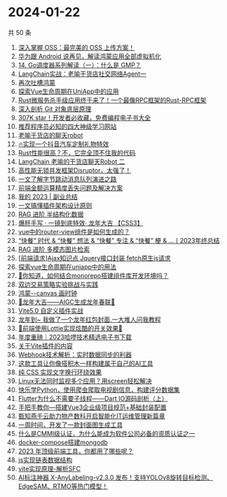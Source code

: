 # 2024-01-22

共 50 条

<!-- BEGIN JUEJIN -->
<!-- 最后更新时间 2024-01-22 00:06:47 +0800 -->
1. [深入掌握 OSS：最完美的 OSS 上传方案！](https://juejin.cn/post/7325495635455868938)
1. [华为跟 Android 说再见，解读鸿蒙应用全部虚拟机化](https://juejin.cn/post/7325271065831915520)
1. [14. Go调度器系列解读（一）：什么是 GMP？](https://juejin.cn/post/7324931501926875170)
1. [LangChain实战：老喻干货店社交网络Agent一](https://juejin.cn/post/7325261939432063012)
1. [再次吐槽鸿蒙](https://juejin.cn/post/7325338405408555060)
1. [探索Vue生命周期在UniApp中的应用](https://juejin.cn/post/7325271065831456768)
1. [Rust微服务杀手级应用终于来了！一个最像RPC框架的Rust-RPC框架](https://juejin.cn/post/7324962205424877619)
1. [深入剖析 Git 对象底层原理](https://juejin.cn/post/7324992318419255359)
1. [307K star！开发者必收藏，免费编程电子书大全](https://juejin.cn/post/7325370003191791643)
1. [推荐程序员必知的四大神级学习网站](https://juejin.cn/post/7325338405409570868)
1. [老喻干货店的聊天robot](https://juejin.cn/post/7325629654328770612)
1. [🔥实现一个抖音汽车定制礼物特效](https://juejin.cn/post/7325429835387731987)
1. [Rust性能很高？不，它完全顶不住我的代码](https://juejin.cn/post/7325993514701635638)
1. [LangChain 老喻的干货店聊天Robot 二](https://juejin.cn/post/7325444892331098131)
1. [高性能无锁并发框架Disruptor，太强了！](https://juejin.cn/post/7325684511253839898)
1. [一文了解字节跳动消息队列演进之路](https://juejin.cn/post/7325132195147956250)
1. [前端金额运算精度丢失问题及解决方案](https://juejin.cn/post/7325627704782307337)
1. [我的 2023 | 副业总结](https://juejin.cn/post/7325317730952822811)
1. [一文搞懂插件架构设计原则](https://juejin.cn/post/7325800661231386663)
1. [RAG 进阶 半结构化数据](https://juejin.cn/post/7325800661232140327)
1. [爆肝手写 · 一镜到底特效· 龙年大吉 【CSS3】](https://juejin.cn/post/7325739662033879090)
1. [vue中的router-view组件是如何生成的？](https://juejin.cn/post/7325255455289409570)
1. [“快餐” 时代 & “快餐” 想法 & “快餐” 专注 & “快餐” 梗 & ...丨2023年终总结](https://juejin.cn/post/7325277125560811571)
1. [RAG 进阶 多模态图片检索](https://juejin.cn/post/7325724706139996201)
1. [[前端请求]Ajax知识点 Jquery接口封装 fetch原生js请求](https://juejin.cn/post/7325724706140225577)
1. [探索vue生命周期在uniapp中的用法](https://juejin.cn/post/7325645956253532160)
1. [🙋你知道，如何结合monorepo搭建组件库开发环境吗？](https://juejin.cn/post/7325261939431686180)
1. [双边交易策略实验挑战与实践](https://juejin.cn/post/7325495635455737866)
1. [鸿蒙--canvas 画时钟](https://juejin.cn/post/7325273188089364506)
1. [🐲龙年大吉——AIGC生成龙年春联🐲](https://juejin.cn/post/7325717778597199908)
1. [Vite5.0 自定义插件实战](https://juejin.cn/post/7325269225430204431)
1. [龙年到~ 我做了一个龙年红包封面,一大堆人问我教程](https://juejin.cn/post/7325647896047583273)
1. [🌟前端使用Lottie实现炫酷的开关效果🌟](https://juejin.cn/post/7325717778597773348)
1. [年度重磅｜2023哈啰技术精选电子书下载](https://juejin.cn/post/7325337414445400104)
1. [关于Vite插件的内容](https://juejin.cn/post/7325647896048746537)
1. [Webhook技术解析：实时数据同步的利器](https://juejin.cn/post/7325629654328639540)
1. [这款工具让你像搭积木一样构建属于自己的AI工具 ](https://juejin.cn/post/7325611798135242802)
1. [纯 CSS 实现文字换行环绕效果](https://juejin.cn/post/7324963608307040290)
1. [Linux无法同时监视多个应用？用screen轻松解决](https://juejin.cn/post/7325337414445514792)
1. [快乐学Python，使用爬虫爬取电视剧信息，构建评分数据集](https://juejin.cn/post/7325260337402150924)
1. [Flutter为什么不需要子线程——Dart IO源码剖析（上）](https://juejin.cn/post/7325243117861978122)
1. [手把手教你—搭建Vue3企业级项目规范+基础封装配置](https://juejin.cn/post/7325132177426694194)
1. [甄知燕千云助力物产数科开启智能化IT运维管理新篇章](https://juejin.cn/post/7325427710754603008)
1. [一周时间，开发了一款封面图生成工具](https://juejin.cn/post/7325429835387093011)
1. [什么是CMMI级认证，为什么能成为软件公司必备的资质认证之一](https://juejin.cn/post/7325427710753947648)
1. [docker-compose搭建mongodb](https://juejin.cn/post/7325389178926645283)
1. [2023 年顶级前端工具，你都用了哪些呢？](https://juejin.cn/post/7325677461659762727)
1. [js实现链表数据结构](https://juejin.cn/post/7325705832070823936)
1. [vite实现原理-解析SFC](https://juejin.cn/post/7325705832070529024)
1. [AI标注神器 X-AnyLabeling-v2.3.0 发布！支持YOLOv8旋转目标检测、EdgeSAM、RTMO等热门模型！](https://juejin.cn/post/7325693010568970290)
<!-- END JUEJIN -->